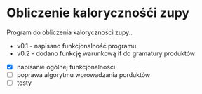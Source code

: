 # Obliczenie kalorycznośći zupy

Program do obliczenia kaloryczności zupy..

* v0.1 - napisano funkcjonalność programu                  
* v0.2 - dodano funkcję warunkową if do gramatury produktów  

- [x] napisanie ogólnej funkcjonalnośći
- [ ] poprawa algorytmu wprowadzania porduktów
- [ ] testy
